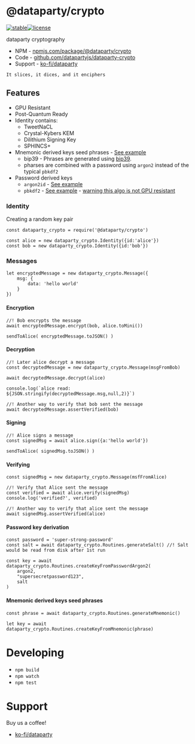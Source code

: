 # @dataparty/crypto
[![stable](http://badges.github.io/stability-badges/dist/stable.svg)](http://github.com/badges/stability-badges)[![license](https://img.shields.io/github/license/datapartyjs/dataparty-crypto)](https://github.com/datapartyjs/dataparty-crypto/blob/master/LICENSE)

dataparty cryptography


 * NPM - [npmjs.com/package/@dataparty/crypto](https://www.npmjs.com/package/@dataparty/crypto)
 * Code - [github.com/datapartyjs/dataparty-crypto](https://github.com/datapartyjs/dataparty-crypto)
 * Support - [ko-fi/dataparty](https://ko-fi.com/dataparty)

`It slices, it dices, and it enciphers`

## Features

 * GPU Resistant
 * Post-Quantum Ready
 * Identity contains:
   * TweetNaCL
   * Crystal-Kybers KEM
   * Dilithium Signing Key
   * SPHINCS+
 * Mnemonic derived keys seed phrases - [See example](https://github.com/datapartyjs/dataparty-crypto/blob/master/examples/example-seed-phrase.js)
   * bip39 - Phrases are generated using [bip39](https://github.com/bitcoinjs/bip39).
   * pharses are combined with a password using `argon2` instead of the typical `pbkdf2`
 * Password derived keys
   * `argon2id` - [See example](https://github.com/datapartyjs/dataparty-crypto/blob/master/examples/example-password-argon2.js)
   * `pbkdf2` - [See example](https://github.com/datapartyjs/dataparty-crypto/blob/master/examples/example-password-pbkdf2.js) - [warning this algo is not GPU resistant](https://blog.dataparty.xyz/blog/wtf-is-a-kdf/)



### Identity

Creating a random key pair

```
const dataparty_crypto = require('@dataparty/crypto')

const alice = new dataparty_crypto.Identity({id:'alice'})
const bob = new dataparty_crypto.Identity({id:'bob'})
```


### Messages


```
let encryptedMessage = new dataparty_crypto.Message({
    msg: {
        data: 'hello world'
    }
})
```

#### Encryption

```
//! Bob encrypts the message
await encryptedMessage.encrypt(bob, alice.toMini())

sendToAlice( encryptedMessage.toJSON() )
```

#### Decryption

```
//! Later alice decrypt a message
const decryptedMessage = new dataparty_crypto.Message(msgFromBob)

await decryptedMessage.decrypt(alice)

console.log(`alice read: ${JSON.stringify(decryptedMessage.msg,null,2)}`)

//! Another way to verify that bob sent the message
await decryptedMessage.assertVerified(bob)
```

#### Signing

```
//! Alice signs a message
const signedMsg = await alice.sign({a:'hello world'})

sendToAlice( signedMsg.toJSON() )
```


#### Verifying

```
const signedMsg = new dataparty_crypto.Message(msfFromAlice)

//! Verify that Alice sent the message
const verified = await alice.verify(signedMsg)
console.log('verified?', verified)

//! Another way to verify that alice sent the message
await signedMsg.assertVerified(alice)
```

#### Password key derivation

```
const password = 'super-strong-password'
const salt = await dataparty_crypto.Routines.generateSalt() //! Salt would be read from disk after 1st run

const key = await dataparty_crypto.Routines.createKeyFromPasswordArgon2(
    argon2,
    "supersecretpassword123",
    salt
)
```

#### Mnemonic derived keys seed phrases

```
const phrase = await dataparty_crypto.Routines.generateMnemonic()

let key = await dataparty_crypto.Routines.createKeyFromMnemonic(phrase)
```

# Developing

 * `npm build`
 * `npm watch`
 * `npm test`

# Support

Buy us a coffee!

 * [ko-fi/dataparty](https://ko-fi.com/dataparty)
